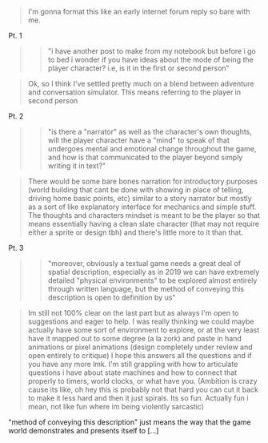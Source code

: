 > I'm gonna format this like an early internet forum reply so bare with me.

Pt. 1

> > "i have another post to make from my notebook but before i go to bed i wonder if you have ideas about the mode of being the player character?
i.e, is it in the first or second person"

> Ok, so I think I've settled pretty much on a blend between adventure and conversation simulator.
> This means referring to the player in second person

Pt. 2

> > "is there a "narrator" as well as the character's own thoughts, will the player character have a "mind" to speak of that undergoes mental and emotional change throughout the game, and how is that communicated to the player beyond simply writing it in text?"

> There would be some bare bones narration for introductory purposes (world building that cant be done with showing in place of telling, driving home basic points, etc) similar to a story narrator but mostly as a sort of like explanatory interface for mechanics and simple stuff.
> The thoughts and characters mindset is meant to be the player so that means essentially having a clean slate character (that may not require either a sprite or design tbh) and there's little more to it than that.

Pt. 3

> > "moreover, obviously a textual game needs a great deal of spatial description, especially as in 2019 we can have extremely detailed "physical environments" to be explored almost entirely through written language, but the method of conveying this description is open to definition by us"

> Im still not 100% clear on the last part but as always I'm open to suggestions and eager to help.
> I was really thinking we could maybe actually have some sort of environment to explore, or at the very least have it mapped out to some degree (a la zork) and paste in hand animations or pixel animations (design completely under review and open entirely to critique)
> I hope this answers all the questions and if you have any more lmk.
> I'm still grappling with how to articulate questions i have about state machines and how to connect that properly to timers, world clocks, or what have you. (Ambition is crazy cause its like, oh hey this is probably not that hard you can cut it back to make it less hard and then it just spirals. Its so fun. Actually fun i mean, not like fun where im being violently sarcastic)

"method of conveying this description" just means the way that the game world demonstrates and presents itself to [...]
